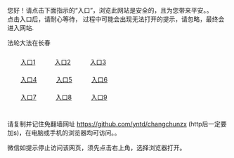 您好！请点击下面指示的“入口”，浏览此网站是安全的，且为您带来平安。。 <br/>
点击入口后，请耐心等待， 过程中可能会出现无法打开的提示，请忽略，最终会进入网站. </br>

法轮大法在长春<br/>
<div style="padding:10px"><a style="margin:20px" target="_blank" href="https://d31s9139ku8hni.cloudfront.net/2Qpsp?slkjojft" id="ccLink1" rel="nofollow">入口1</a> <a target="_blank" style="margin:20px" href="https://d22vta9iszvnuj.cloudfront.net/2Qpsp?pchayi" id="ccLink2" rel="nofollow">入口2</a> <a style="margin:20px" target="_blank" href="https://d1m73evt60vj3m.cloudfront.net/2Qpsp?kxhnmt" id="ccLink3" rel="nofollow">入口3</a></div>

<div style="padding:10px" ><a style="margin:20px" target="_blank" href="https://d31s9139ku8hni.cloudfront.net/2Qpsp?slkjojft" id="ccLink4" rel="nofollow">入口4</a> <a style="margin:20px" href="https://d22vta9iszvnuj.cloudfront.net/2Qpsp?pchayi" target="_blank" id="ccLink5" rel="nofollow">入口5</a> <a style="margin:20px" href="https://d1m73evt60vj3m.cloudfront.net/2Qpsp?kxhnmt" target="_blank" id="ccLink6" rel="nofollow">入口6</a></div>

<div style="padding:10px"><a style="margin:20px" target="_blank" href="https://d31s9139ku8hni.cloudfront.net/2Qpsp?slkjojft" id="ccLink7" rel="nofollow">入口7</a> <a style="margin:20px" href="https://d22vta9iszvnuj.cloudfront.net/2Qpsp?pchayi" target="_blank" id="ccLink8" rel="nofollow">入口8</a> <a style="margin:20px" target="_blank" href="https://d1m73evt60vj3m.cloudfront.net/2Qpsp?kxhnmt" id="ccLink9" rel="nofollow">入口9</a></div>

<br/>



请复制并记住免翻墙网址 https://github.com/yntd/changchunzx (http后一定要加s)，在电脑或手机的浏览器均可访问。。<br/>

微信如提示停止访问该网页，须先点击右上角，选择浏览器打开。
